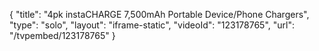 {
    "title": "4pk instaCHARGE 7,500mAh Portable Device\/Phone Chargers",
    "type": "solo",
    "layout": "iframe-static",
    "videoId": "123178765",
    "url": "\/tvpembed\/123178765"
}